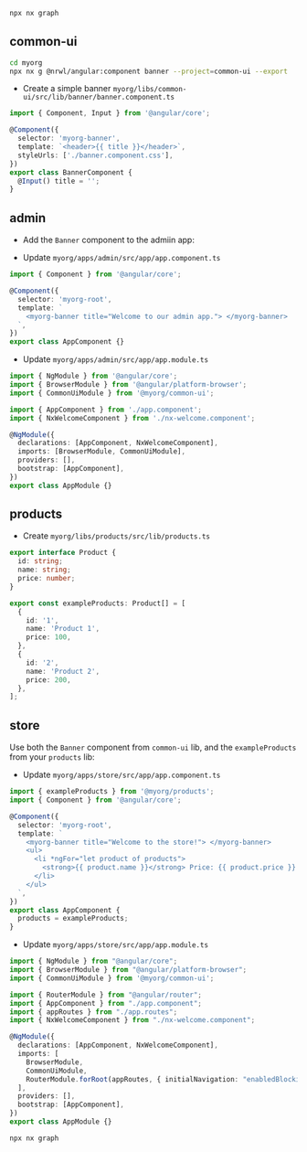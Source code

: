 ```bash
npx nx graph
```

## common-ui

```bash
cd myorg
npx nx g @nrwl/angular:component banner --project=common-ui --export
```

- Create a simple banner `myorg/libs/common-ui/src/lib/banner/banner.component.ts`

```ts
import { Component, Input } from '@angular/core';

@Component({
  selector: 'myorg-banner',
  template: `<header>{{ title }}</header>`,
  styleUrls: ['./banner.component.css'],
})
export class BannerComponent {
  @Input() title = '';
}
```

## admin

- Add the `Banner` component to the admiin app:

- Update `myorg/apps/admin/src/app/app.component.ts`

```ts
import { Component } from '@angular/core';

@Component({
  selector: 'myorg-root',
  template: `
    <myorg-banner title="Welcome to our admin app."> </myorg-banner>
  `,
})
export class AppComponent {}
```

- Update `myorg/apps/admin/src/app/app.module.ts`

```ts
import { NgModule } from '@angular/core';
import { BrowserModule } from '@angular/platform-browser';
import { CommonUiModule } from '@myorg/common-ui';

import { AppComponent } from './app.component';
import { NxWelcomeComponent } from './nx-welcome.component';

@NgModule({
  declarations: [AppComponent, NxWelcomeComponent],
  imports: [BrowserModule, CommonUiModule],
  providers: [],
  bootstrap: [AppComponent],
})
export class AppModule {}
```

## products

- Create `myorg/libs/products/src/lib/products.ts`

```ts
export interface Product {
  id: string;
  name: string;
  price: number;
}

export const exampleProducts: Product[] = [
  {
    id: '1',
    name: 'Product 1',
    price: 100,
  },
  {
    id: '2',
    name: 'Product 2',
    price: 200,
  },
];
```

## store

Use both the `Banner` component from `common-ui` lib, and the `exampleProducts` from your `products` lib:

- Update `myorg/apps/store/src/app/app.component.ts`

```ts
import { exampleProducts } from '@myorg/products';
import { Component } from '@angular/core';

@Component({
  selector: 'myorg-root',
  template: `
    <myorg-banner title="Welcome to the store!"> </myorg-banner>
    <ul>
      <li *ngFor="let product of products">
        <strong>{{ product.name }}</strong> Price: {{ product.price }}
      </li>
    </ul>
  `,
})
export class AppComponent {
  products = exampleProducts;
}
```

- Update `myorg/apps/store/src/app/app.module.ts`

```ts
import { NgModule } from "@angular/core";
import { BrowserModule } from "@angular/platform-browser";
import { CommonUiModule } from '@myorg/common-ui';

import { RouterModule } from "@angular/router";
import { AppComponent } from "./app.component";
import { appRoutes } from "./app.routes";
import { NxWelcomeComponent } from "./nx-welcome.component";

@NgModule({
  declarations: [AppComponent, NxWelcomeComponent],
  imports: [
    BrowserModule,
    CommonUiModule,
    RouterModule.forRoot(appRoutes, { initialNavigation: "enabledBlocking" }),
  ],
  providers: [],
  bootstrap: [AppComponent],
})
export class AppModule {}

```

```bash
npx nx graph
```